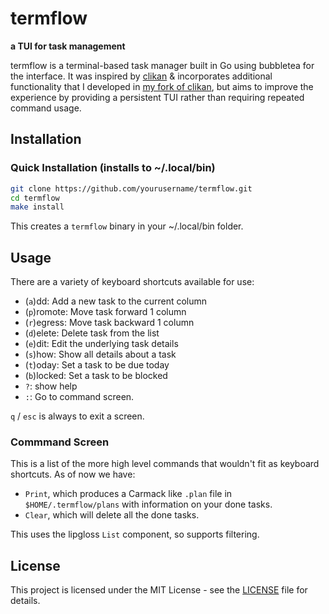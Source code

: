 # termflow 

**a TUI for task management**

termflow is a terminal-based task manager built in Go using bubbletea for the interface. It was inspired by [clikan](https://github.com/kitplummer/clikan) & incorporates additional functionality that I developed in [my fork of clikan](https://github.com/tomcotter7/clikan), but aims to improve the experience by providing a persistent TUI rather than requiring repeated command usage.

## Installation

### Quick Installation (installs to ~/.local/bin)
 
```bash
git clone https://github.com/yourusername/termflow.git
cd termflow
make install
```
This creates a `termflow` binary in your ~/.local/bin folder.

## Usage

There are a variety of keyboard shortcuts available for use:

- (`a`)dd: Add a new task to the current column
- (`p`)romote: Move task forward 1 column
- (`r`)egress: Move task backward 1 column
- (`d`)elete: Delete task from the list
- (`e`)dit: Edit the underlying task details
- (`s`)how: Show all details about a task
- (`t`)oday: Set a task to be due today
- (`b`)locked: Set a task to be blocked
- `?`: show help
- `:`: Go to command screen.

`q` / `esc` is always to exit a screen.

### Commmand Screen

This is a list of the more high level commands that wouldn't fit as keyboard shortcuts. As of now we have:

- `Print`, which produces a Carmack like `.plan` file in `$HOME/.termflow/plans` with information on your done tasks.
- `Clear`, which will delete all the done tasks.

This uses the lipgloss `List` component, so supports filtering.

## License

This project is licensed under the MIT License - see the [LICENSE](LICENSE) file for details.
